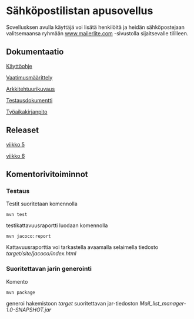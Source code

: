 # Sähköpostilistan apusovellus
Sovellusksen avulla käyttäjä voi lisätä henkilöitä ja heidän sähköpostejaan valitsemaansa ryhmään www.mailerlite.com -sivustolla sijaitsevalle tililleen.


## Dokumentaatio

[Käyttöohje](https://github.com/samvancart/ot_2019/blob/master/Mail_list_manager/dokumentaatio/k%C3%A4ytt%C3%B6ohje.md)

[Vaatimusmäärittely](https://github.com/samvancart/ot_2019/blob/master/Mail_list_manager/dokumentaatio/vaatimusmaarittely.md)

[Arkkitehtuurikuvaus](https://github.com/samvancart/ot_2019/blob/master/Mail_list_manager/dokumentaatio/arkkitehtuurikuvaus.md)

[Testausdokumentti](https://github.com/samvancart/ot_2019/blob/master/Mail_list_manager/dokumentaatio/testaus.md)

[Työaikakirjanpito](https://github.com/samvancart/ot_2019/blob/master/Mail_list_manager/dokumentaatio/tyoaikakirjanpito.md)

## Releaset

[viikko 5](https://github.com/samvancart/ot_2019/releases)

[viikko 6](https://github.com/samvancart/ot_2019/releases)

## Komentorivitoiminnot

### Testaus

Testit suoritetaan komennolla

`mvn test`

testikattavuusraportti luodaan komennolla

`mvn jacoco:report`

Kattavuusraporttia voi tarkastella avaamalla selaimella tiedosto _target/site/jacoco/index.html_

### Suoritettavan jarin generointi

Komento

`mvn package`

generoi hakemistoon _target_ suoritettavan jar-tiedoston _Mail_list_manager-1.0-SNAPSHOT.jar_

